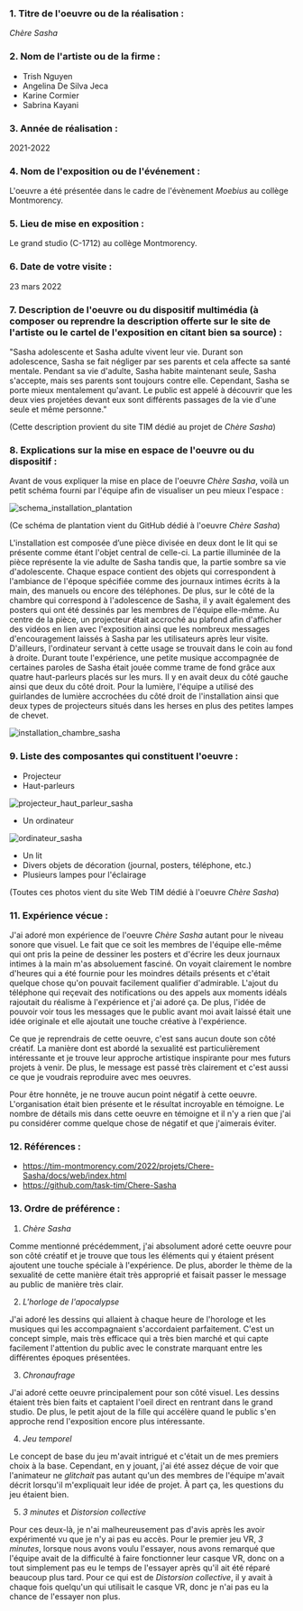 ### 1. Titre de l'oeuvre ou de la réalisation :

*Chère Sasha*

### 2. Nom de l'artiste ou de la firme :

- Trish Nguyen
- Angelina De Silva Jeca
- Karine Cormier
- Sabrina Kayani

### 3. Année de réalisation :

2021-2022

### 4. Nom de l'exposition ou de l'événement :

L'oeuvre a été présentée dans le cadre de l'évènement *Moebius* au collège Montmorency.

### 5. Lieu de mise en exposition :

Le grand studio (C-1712) au collège Montmorency.

### 6. Date de votre visite : 

 23 mars 2022

### 7. Description de l'oeuvre ou du dispositif multimédia (à composer ou reprendre la description offerte sur le site de l'artiste ou le cartel de l'exposition en citant bien sa source) : 

"Sasha adolescente et Sasha adulte vivent leur vie. Durant son adolescence, Sasha se fait négliger par ses parents et cela affecte sa santé mentale. Pendant sa vie d'adulte, Sasha habite maintenant seule, Sasha s'accepte, mais ses parents sont toujours contre elle. Cependant, Sasha se porte mieux mentalement qu'avant. Le public est appelé à découvrir que les deux vies projetées devant eux sont différents passages de la vie d'une seule et même personne."

(Cette description provient du site TIM dédié au projet de *Chère Sasha*)

### 8. Explications sur la mise en espace de l'oeuvre ou du dispositif : 

Avant de vous expliquer la mise en place de l'oeuvre *Chère Sasha*, voilà un petit schéma fourni par l'équipe afin de visualiser un peu mieux l'espace : 

![schema_installation_plantation](medias/photographies/espace_installation_sasha_01.jpg)

(Ce schéma de plantation vient du GitHub dédié à l'oeuvre *Chère Sasha*)

L'installation est composée d’une pièce divisée en deux dont le lit qui se présente comme étant l'objet central de celle-ci. La partie illuminée de la pièce représente la vie adulte de Sasha tandis que, la partie sombre sa vie d'adolescente. Chaque espace contient des objets qui correspondent à l'ambiance de l'époque spécifiée comme des journaux intimes écrits à la main, des manuels ou encore des téléphones. De plus, sur le côté de la chambre qui correspond à l'adolescence de Sasha, il y avait également des posters qui ont été dessinés par les membres de l'équipe elle-même. Au centre de la pièce, un projecteur était accroché au plafond afin d'afficher des vidéos en lien avec l'exposition ainsi que les nombreux messages d'encouragement laissés à Sasha par les utilisateurs après leur visite. D'ailleurs, l'ordinateur servant à cette usage se trouvait dans le coin au fond à droite. Durant toute l'expérience, une petite musique accompagnée de certaines paroles de Sasha était jouée comme trame de fond grâce aux quatre haut-parleurs placés sur les murs. Il y en avait deux du côté gauche ainsi que deux du côté droit. Pour la lumière, l'équipe a utilisé des guirlandes de lumière accrochées du côté droit de l'installation ainsi que deux types de projecteurs situés dans les herses en plus des petites lampes de chevet. 

![installation_chambre_sasha](medias/photographies/espace_installation_sasha_02.jpg)

### 9. Liste des composantes qui constituent l'oeuvre :

- Projecteur 
- Haut-parleurs 

![projecteur_haut_parleur_sasha](medias/photographies/projecteur_haut_parleur_sasha.jpg)

- Un ordinateur

![ordinateur_sasha](medias/photographies/ordinateur_sasha.jpg)

- Un lit 
- Divers objets de décoration (journal, posters, téléphone, etc.) 
- Plusieurs lampes pour l'éclairage

(Toutes ces photos vient du site Web TIM dédié à l'oeuvre *Chère Sasha*)

### 11. Expérience vécue :

J'ai adoré mon expérience de l'oeuvre *Chère Sasha* autant pour le niveau sonore que visuel. Le fait que ce soit les membres de l'équipe elle-même qui ont pris la peine de dessiner les posters et d'écrire les deux journaux intimes à la main m'as absoluement fasciné. On voyait clairement le nombre d'heures qui a été fournie pour les moindres détails présents et c'était quelque chose qu'on pouvait facilement qualifier d'admirable. L'ajout du téléphone qui reçevait des notifications ou des appels aux moments idéals rajoutait du réalisme à l'expérience et j'ai adoré ça. De plus, l'idée de pouvoir voir tous les messages que le public avant moi avait laissé était une idée originale et elle ajoutait une touche créative à l'expérience.

Ce que je reprendrais de cette oeuvre, c'est sans aucun doute son côté créatif. La manière dont est abordé la sexualité est particulièrement intéressante et je trouve leur approche artistique inspirante pour mes futurs projets à venir. De plus, le message est passé très clairement et c'est aussi ce que je voudrais reproduire avec mes oeuvres.

Pour être honnête, je ne trouve aucun point négatif à cette oeuvre. L'organisation était bien présente et le résultat incroyable en témoigne. Le nombre de détails mis dans cette oeuvre en témoigne et il n'y a rien que j'ai pu considérer comme quelque chose de négatif et que j'aimerais éviter.
 

 ### 12. Références :
 
- https://tim-montmorency.com/2022/projets/Chere-Sasha/docs/web/index.html
- https://github.com/task-tim/Chere-Sasha


### 13. Ordre de préférence : 

1. *Chère Sasha* 

Comme mentionné précédemment, j'ai absolument adoré cette oeuvre pour son côté créatif et je trouve que tous les éléments qui y étaient présent ajoutent une touche spéciale à l'expérience. De plus, aborder le thème de la sexualité de cette manière était très approprié et faisait passer le message au public de manière très clair.

2. *L'horloge de l'apocalypse*

J'ai adoré les dessins qui allaient à chaque heure de l'horologe et les musiques qui les accompagnaient s'accordaient parfaitement. C'est un concept simple, mais très efficace qui a très bien marché et qui capte facilement l'attention du public avec le constrate marquant entre les différentes époques présentées. 

3. *Chronaufrage* 

J'ai adoré cette oeuvre principalement pour son côté visuel. Les dessins étaient très bien faits et captaient l'oeil direct en rentrant dans le grand studio. De plus, le petit ajout de la fille qui accélère quand le public s'en approche rend l'exposition encore plus intéressante.

4. *Jeu temporel* 

Le concept de base du jeu m'avait intrigué et c'était un de mes premiers choix à la base. Cependant, en y jouant, j'ai été assez déçue de voir que l'animateur ne *glitchait* pas autant qu'un des membres de l'équipe m'avait décrit lorsqu'il m'expliquait leur idée de projet. À part ça, les questions du jeu étaient bien.

5. *3 minutes* et *Distorsion collective*

Pour ces deux-là, je n'ai malheureusement pas d'avis après les avoir expérimenté vu que je n'y ai pas eu accès. Pour le premier jeu VR, *3 minutes*, lorsque nous avons voulu l'essayer, nous avons remarqué que l'équipe avait de la difficulté à faire fonctionner leur casque VR, donc on a tout simplement pas eu le temps de l'essayer après qu'il ait été réparé beaucoup plus tard. Pour ce qui est de *Distorsion collective*, il y avait à chaque fois quelqu'un qui utilisait le casque VR, donc je n'ai pas eu la chance de l'essayer non plus.
